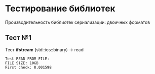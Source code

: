 # Тестирование библиотек
Производительность библиотек сериализации: двоичных форматов

## Тест №1
Тест **ifstream** (std::ios::binary) -> read 
```
Test READ FROM FILE: 
FILE SIZE: 10GB
First check: 0.001598
```
